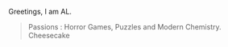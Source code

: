 Greetings, I am AL.
>Passions : Horror Games, Puzzles and Modern Chemistry.
>Cheesecake
<!---
Hoaxvin/Hoaxvin is a ✨ special ✨ repository because its `README.md` (this file) appears on your GitHub profile.
You can click the Preview link to take a look at your changes.
--->
